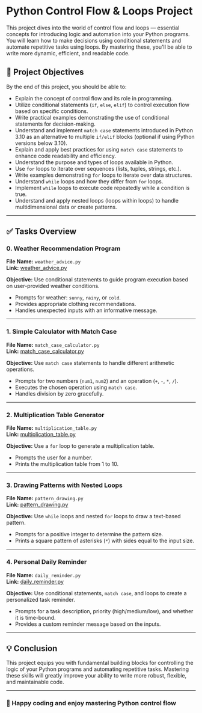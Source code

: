 # Python Control Flow & Loops Project

This project dives into the world of control flow and loops — essential concepts for introducing logic and automation into your Python programs. You will learn how to make decisions using conditional statements and automate repetitive tasks using loops. By mastering these, you'll be able to write more dynamic, efficient, and readable code.

## 📌 Project Objectives

By the end of this project, you should be able to:

- Explain the concept of control flow and its role in programming.
- Utilize conditional statements (`if`, `else`, `elif`) to control execution flow based on specific conditions.
- Write practical examples demonstrating the use of conditional statements for decision-making.
- Understand and implement `match case` statements introduced in Python 3.10 as an alternative to multiple `if/elif` blocks (optional if using Python versions below 3.10).
- Explain and apply best practices for using `match case` statements to enhance code readability and efficiency.
- Understand the purpose and types of loops available in Python.
- Use `for` loops to iterate over sequences (lists, tuples, strings, etc.).
- Write examples demonstrating `for` loops to iterate over data structures.
- Understand `while` loops and how they differ from `for` loops.
- Implement `while` loops to execute code repeatedly while a condition is true.
- Understand and apply nested loops (loops within loops) to handle multidimensional data or create patterns.

---

## ✅ Tasks Overview

### 0. Weather Recommendation Program

**File Name:** `weather_advice.py`  
**Link:** [weather_advice.py](weather_advice.py)

**Objective:** Use conditional statements to guide program execution based on user-provided weather conditions.

- Prompts for weather: `sunny`, `rainy`, or `cold`.
- Provides appropriate clothing recommendations.
- Handles unexpected inputs with an informative message.

---

### 1. Simple Calculator with Match Case

**File Name:** `match_case_calculator.py`  
**Link:** [match_case_calculator.py](match_case_calculator.py)

**Objective:** Use `match case` statements to handle different arithmetic operations.

- Prompts for two numbers (`num1`, `num2`) and an operation (`+`, `-`, `*`, `/`).
- Executes the chosen operation using `match case`.
- Handles division by zero gracefully.

---

### 2. Multiplication Table Generator

**File Name:** `multiplication_table.py`  
**Link:** [multiplication_table.py](multiplication_table.py)

**Objective:** Use a `for` loop to generate a multiplication table.

- Prompts the user for a number.
- Prints the multiplication table from 1 to 10.

---

### 3. Drawing Patterns with Nested Loops

**File Name:** `pattern_drawing.py`  
**Link:** [pattern_drawing.py](pattern_drawing.py)

**Objective:** Use `while` loops and nested `for` loops to draw a text-based pattern.

- Prompts for a positive integer to determine the pattern size.
- Prints a square pattern of asterisks (`*`) with sides equal to the input size.

---

### 4. Personal Daily Reminder

**File Name:** `daily_reminder.py`  
**Link:** [daily_reminder.py](daily_reminder.py)

**Objective:** Use conditional statements, `match case`, and loops to create a personalized task reminder.

- Prompts for a task description, priority (high/medium/low), and whether it is time-bound.
- Provides a custom reminder message based on the inputs.

---

## 💡 Conclusion

This project equips you with fundamental building blocks for controlling the logic of your Python programs and automating repetitive tasks. Mastering these skills will greatly improve your ability to write more robust, flexible, and maintainable code.

---

### 🚀 Happy coding and enjoy mastering Python control flow
